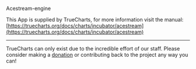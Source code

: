 Acestream-engine


This App is supplied by TrueCharts, for more information visit the manual: [https://truecharts.org/docs/charts/incubator/acestream](https://truecharts.org/docs/charts/incubator/acestream)

---

TrueCharts can only exist due to the incredible effort of our staff.
Please consider making a [donation](https://truecharts.org/docs/about/sponsor) or contributing back to the project any way you can!

